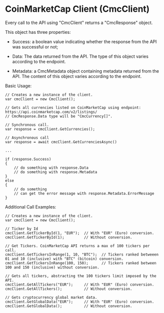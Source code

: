 # CoinMarketCap Client (CmcClient)
	
	
Every call to the API using "CmcClient" returns a "CmcResponse" object.

This object has three properties:

- Success: a boolean value indicating whether the response from the API was successful or not;
	
- Data: The data returned from the API. The type of this object varies according to the endpoint.
	
- Metadata: a CmcMetadata object containing metadata returned from the API. The content of this object varies according to the endpoint.
	
	
Basic Usage:
	
	// Creates a new instance of the client.
	var cmcClient = new CmcClient();
	
	// Gets all currencies listed on CoinMarketCap using endpoint: https://api.coinmarketcap.com/v2/listings/
	// CmcResponse.Data type will be "CmcCurrency[]".
	
	// Synchronous call.
	var response = cmcClient.GetCurrencies();
	
	// Asynchronous call
	var response = await cmcClient.GetCurrenciesAsync()

	...

	if (response.Success)
	{
		// do something with response.Data
		// do something with response.Metadata
	}
	else
	{
		// do something
		// can get the error message with response.Metadata.ErrorMessage
	}
	
	
	

Additional Call Examples:

	// Creates a new instance of the client.
	var cmcClient = new CmcClient();
	
	// Ticker by Id
	cmcClient.GetTickerById(1, "EUR");	// With "EUR" (Euro) conversion.
	cmcClient.GetTickerById(1);			// Without conversion.

	// Get Tickers. CoinMarketCap API returns a max of 100 tickers per call.
	cmcClient.GetTickersInRange(1, 10, "BTC");	// Tickers ranked betweeen 01 and 10 (inclusive) with "BTC" (bitcoin) conversion.
	cmcClient.GetTickersInRange(100, 150);		// Tickers ranked between 100 and 150 (inclusive) without conversion.
	
	// Gets all tickers, abstracting the 100 tickers limit imposed by the API.
	cmcClient.GetAllTickers("EUR");		// With "EUR" (Euro) conversion.
	cmcClient.GetAllTickers();			// Without conversion.
	
	// Gets cryptocurrency global market data.
	cmcClient.GetGlobalData("EUR");		// With "EUR" (Euro) conversion.
	cmcClient.GetGlobalData();			// Without conversion.

